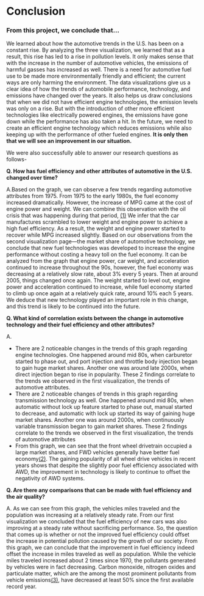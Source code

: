 # **Conclusion**

### From this project, we conclude that...

We learned about how the automotive trends in the U.S. has been on a constant rise. By analyzing the three visualization, we learned that as a result, this rise has led to a rise in pollution levels. It only makes sense that with the increase in the number of automotive vehicles, the emissions of harmful gasses has increased as well. There is a need for automotive fuel use to be made more environmentally friendly and efficient; the current ways are only harming the environment. The data visualizations give us a clear idea of how the trends of automobile performance, technology, and emissions have changed over the years. It also helps us draw conclusions that when we did not have efficient engine technologies, the emission levels was only on a rise. But with the introduction of other more efficient technologies like electrically powered engines, the emissions have gone down while the performance has also taken a hit. In the future, we need to create an efficient engine technology which reduces emissions while also keeping up with the performance of other fueled engines. **It is only then that we will see an improvement in our situation.**


We were also successfully able to answer our research questions as follows-

**Q. How has fuel efficiency and other attributes of automotive in the U.S. changed over time?**

A.Based on the graph, we can observe a few trends regarding automotive attributes from 1975. From 1975 to the early 1980s, the fuel economy increased dramatically. However, the increase of MPG came at the cost of engine power and weight. We can combine this observation with the oil crisis that was happening during that period, [(1)](https://en.wikipedia.org/wiki/1970s_energy_crisis)  We infer that the car manufactures scrambled to lower weight and engine power to achieve a high fuel efficiency. As a result, the weight and engine power started to recover while MPG increased slightly. Based on our observations from the second visualization page—the market share of automotive technology, we conclude that new fuel technologies was developed to increase the engine performance without costing a heavy toll on the fuel economy. It can be analyzed from the graph that engine power, car weight, and acceleration continued to increase throughout the 90s, however, the fuel economy was decreasing at a relatively slow rate, about 3% every 5 years. Then at around 2005, things changed once again. The weight started to level out, engine power and acceleration continued to increase, while fuel economy started to climb up once again at a relatively quick rate, around 10% each 5 years. We deduce that new technology played an important role in this change, and this trend is likely to be continued into the future.


**Q. What kind of correlation exists between the change in automotive technology and their fuel efficiency and other attributes?**

A.
* There are 2 noticeable changes in the trends of this graph regarding engine technologies. One happened around mid 80s, when carburetor started to phase out, and port injection and throttle body injection began to gain huge market shares. Another one was around late 2000s, when direct injection began to rise in popularity. These 2 findings correlate to the trends we observed in the first visualization, the trends of automotive attributes.
* There are 2 noticeable changes of trends in this graph regarding transmission technology as well. One happened around mid 80s, when automatic without lock up feature started to phase out, manual started to decrease, and automatic with lock up started its way of gaining huge market shares. Another one was around 2000s, when continuously variable transmission began to gain market shares. These 2 findings correlate to the trends we observed in the first visualization, the trends of automotive attributes
* From this graph, we can see that the front wheel drivetrain occupied a large market shares, and FWD vehicles generally have better fuel economy[(2)](https://www.usautosales.info/blogs/1924/the-perfect-car/front-wheel-drive-vs-rear-wheel-drive/). The gaining popularity of all wheel drive vehicles in recent years shows that despite the slightly poor fuel efficiency associated with AWD, the improvement in technology is likely to continue to offset the negativity of AWD systems.


**Q. Are there any comparisons that can be made with fuel efficiency and the air quality?**

A. As we can see from this graph, the vehicles miles traveled and the population was increasing at a relatively steady rate. From our first visualization we concluded that the fuel efficiency of new cars was also improving at a steady rate without sacrificing performance. So, the question that comes up is whether or not the improved fuel efficiency could offset the increase in potential pollution caused by the growth of our society. From this graph, we can conclude that the improvement in fuel efficiency indeed offset the increase in miles traveled as well as population. While the vehicle miles traveled increased about 2 times since 1970, the pollutants generated by vehicles were in fact decreasing. Carbon monoxide, nitrogen oxides and particulate matter, which are the among the most prominent pollutants from vehicle emissions[(3)](https://auto.howstuffworks.com/air-pollution-from-cars.htm), have decreased at least 50% since the first available record year.
